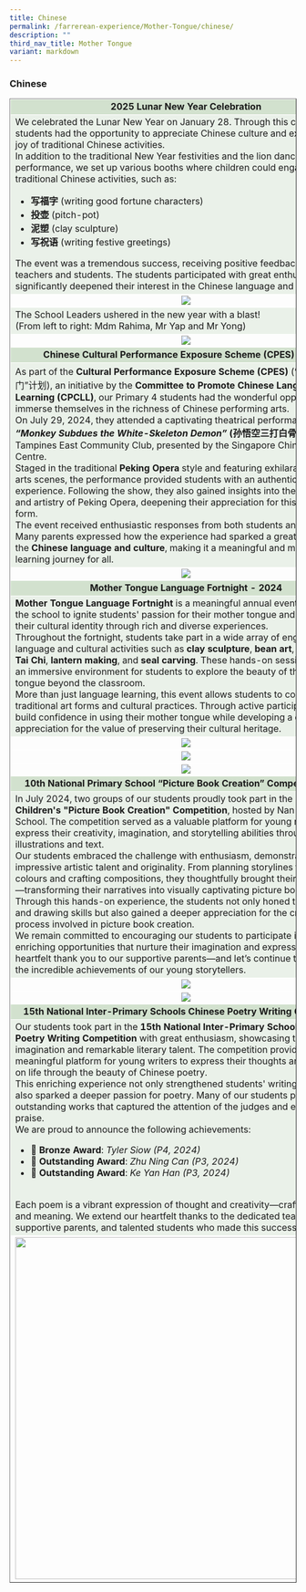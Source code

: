 ```yaml
---
title: Chinese
permalink: /farrerean-experience/Mother-Tongue/chinese/
description: ""
third_nav_title: Mother Tongue
variant: markdown
---
```

<h3>Chinese</h3>
<table border="1" style="border-collapse: collapse; width: 100%;">
<tbody>
<tr>
<td bgcolor="d2e1ce" colspan="2" style="text-align: center; width: 99.863%; border: 1px solid white;"><strong>2025 Lunar New Year Celebration</strong></td>
</tr>
<tr>
<td bgcolor="eaf1e9" colspan="2" style="width: 99.863%; border: 1px solid white;">We celebrated the Lunar New Year on January 28. Through this celebration, students had the opportunity to appreciate Chinese culture and experience the joy of traditional Chinese activities. <br>In addition to the traditional New Year festivities and the lion dance performance, we set up various booths where children could engage in traditional Chinese activities, such as:<br>
<ul>
<li><strong>写福字</strong> (writing good fortune characters)</li>
<li><strong>投壶</strong> (pitch-pot)</li>
<li><strong>泥塑</strong> (clay sculpture)</li>
<li><strong>写祝语</strong> (writing festive greetings)</li>
</ul>
The event was a tremendous success, receiving positive feedback from both teachers and students. The students participated with great enthusiasm, which significantly deepened their interest in the Chinese language and culture. 
</td>

</tr>
<tr>
<td style="text-align: center; width: 25%; border: 1px solid white; vertical-align: middle;" colspan="2"><img src="/images/2025/MT%20Chinese/Picture1.png"></td>
</tr>
<tr>
  <td bgcolor="eaf1e9" style="text-align: left; width: 25%; border: 1px solid white; vertical-align: middle;" colspan="2">
    The School Leaders ushered in the new year with a blast!<br>
    (From left to right: Mdm Rahima, Mr Yap and Mr Yong)
  </td>
</tr>
	<tr>
<td style="text-align: center; width: 25%; border: 1px solid white; vertical-align: middle;" colspan="2"><img src="/images/2025/MT%20Chinese/Picture2.jpg"></td>
</tr>
<tr>
<td bgcolor="d2e1ce" colspan="2" style="text-align: center; width: 99.863%; border: 1px solid white;"><strong>Chinese Cultural Performance Exposure Scheme (CPES) - 2024</strong></td>
</tr>
	<tr>
<td bgcolor="eaf1e9" colspan="2" style="width: 99.863%; border: 1px solid white;">As part of the <strong>Cultural Performance Exposure Scheme (CPES)</strong> (“文化随意门”计划), an initiative by the <strong>Committee to Promote Chinese Language Learning (CPCLL)</strong>, our Primary 4 students had the wonderful opportunity to immerse themselves in the richness of Chinese performing arts.
<br>On July 29, 2024, they attended a captivating theatrical performance titled <strong><em>“Monkey Subdues the White-Skeleton Demon”</em> (孙悟空三打白骨精)</strong> at Tampines East Community Club, presented by the Singapore Chinese Arts Centre.
<br>Staged in the traditional <strong>Peking Opera</strong> style and featuring exhilarating martial arts scenes, the performance provided students with an authentic cultural experience. Following the show, they also gained insights into the rich history and artistry of Peking Opera, deepening their appreciation for this enduring art form.
<br>The event received enthusiastic responses from both students and parents. Many parents expressed how the experience had sparked a greater interest in the <strong>Chinese language and culture</strong>, making it a meaningful and memorable learning journey for all.
</td>
</tr>
	<tr>
<td style="text-align: center; width: 25%; border: 1px solid white; vertical-align: middle;" colspan="2"><img src="/images/2025/MT%20Chinese/Picture3.jpg"></td>
</tr>
<tr>
<td bgcolor="d2e1ce" colspan="2" style="text-align: center; width: 99.863%; border: 1px solid white;"><strong>Mother Tongue Language Fortnight - 2024</strong></td>
</tr>
		<tr>
<td bgcolor="eaf1e9" colspan="2" style="width: 99.863%; border: 1px solid white;"><strong>Mother Tongue Language Fortnight</strong> is a meaningful annual event organised by the school to ignite students' passion for their mother tongue and strengthen their cultural identity through rich and diverse experiences.
<br>Throughout the fortnight, students take part in a wide array of engaging language and cultural activities such as <strong>clay sculpture</strong>, <strong>bean art</strong>, <strong>fan painting</strong>, <strong>Tai Chi</strong>, <strong>lantern making</strong>, and <strong>seal carving</strong>. These hands-on sessions provide an immersive environment for students to explore the beauty of their mother tongue beyond the classroom.
<br>More than just language learning, this event allows students to connect with traditional art forms and cultural practices. Through active participation, they build confidence in using their mother tongue while developing a deeper appreciation for the value of preserving their cultural heritage.
</td>
</tr>
	<tr>
<td style="text-align: center; width: 25%; border: 1px solid white; vertical-align: middle;" colspan="2"><img src="/images/2025/MT%20Chinese/Picture4.png"></td>
</tr>
		<tr>
<td style="text-align: center; width: 25%; border: 1px solid white; vertical-align: middle;" colspan="2"><img src="/images/2025/MT%20Chinese/Picture5.png"></td>
</tr>
		<tr>
<td style="text-align: center; width: 25%; border: 1px solid white; vertical-align: middle;" colspan="2"><img src="/images/2025/MT%20Chinese/Picture6.png"></td>
</tr>
<tr>
<td bgcolor="d2e1ce" colspan="2" style="text-align: center; width: 99.863%; border: 1px solid white;"><strong>10th National Primary School “Picture Book Creation” Competition 2024</strong></td>
</tr>
<tr>
<td bgcolor="eaf1e9" colspan="2" style="width: 99.863%; border: 1px solid white;">In July 2024, two groups of our students proudly took part in the <strong>10th National Children's "Picture Book Creation" Competition</strong>, hosted by Nan Hua Primary School. The competition served as a valuable platform for young minds to express their creativity, imagination, and storytelling abilities through both illustrations and text.
<br>Our students embraced the challenge with enthusiasm, demonstrating impressive artistic talent and originality. From planning storylines to choosing colours and crafting compositions, they thoughtfully brought their ideas to life—transforming their narratives into visually captivating picture books.
<br>Through this hands-on experience, the students not only honed their writing and drawing skills but also gained a deeper appreciation for the creative process involved in picture book creation.
<br>We remain committed to encouraging our students to participate in such enriching opportunities that nurture their imagination and expressive abilities. A heartfelt thank you to our supportive parents—and let’s continue to celebrate the incredible achievements of our young storytellers.</td>
</tr>
		<tr>
<td style="text-align: center; width: 25%; border: 1px solid white; vertical-align: middle;" colspan="2"><img src="/images/2025/MT%20Chinese/Picture7.png"></td>
</tr>
			<tr>
<td style="text-align: center; width: 25%; border: 1px solid white; vertical-align: middle;" colspan="2"><img src="/images/2025/MT%20Chinese/Picture8.png"></td>
</tr>
	<tr>
<td bgcolor="d2e1ce" colspan="2" style="text-align: center; width: 99.863%; border: 1px solid white;"><strong>15th National Inter-Primary Schools Chinese Poetry Writing Competition</strong></td>
</tr>
<tr>
<td bgcolor="eaf1e9" colspan="2" style="width: 99.863%; border: 1px solid white;">Our students took part in the <strong>15th National Inter-Primary Schools Chinese Poetry Writing Competition</strong> with great enthusiasm, showcasing their vivid imagination and remarkable literary talent. The competition provided a meaningful platform for young writers to express their thoughts and reflections on life through the beauty of Chinese poetry.
<br>This enriching experience not only strengthened students' writing skills but also sparked a deeper passion for poetry. Many of our students produced outstanding works that captured the attention of the judges and earned high praise.
<br>We are proud to announce the following achievements:
<ul>
<li>
🥉 <strong>Bronze Award</strong>: <em>Tyler Siow (P4, 2024)</em>
</li>
<li>
🌟 <strong>Outstanding Award</strong>: <em>Zhu Ning Can (P3, 2024)</em>
</li>
<li>
🌟 <strong>Outstanding Award</strong>: <em>Ke Yan Han (P3, 2024)</em>
</li>
</ul>
<br>Each poem is a vibrant expression of thought and creativity—crafted with care and meaning. We extend our heartfelt thanks to the dedicated teachers, supportive parents, and talented students who made this success possible.</td>
</tr>
<tr>
				</tr><tr>
<td style="text-align: center; width: 25%; border: 1px solid white; vertical-align: middle;" colspan="2"><img style="width: 600px; height: auto;" src="/images/2025/MT%20Chinese/Picture9.png"></td>
</tr>

</tbody>
</table>